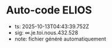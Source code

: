 # Auto-code ELIOS
- ts: 2025-10-13T04:43:39.752Z
- sig: ∞.je.toi.nous.432.528
- note: fichier généré automatiquement